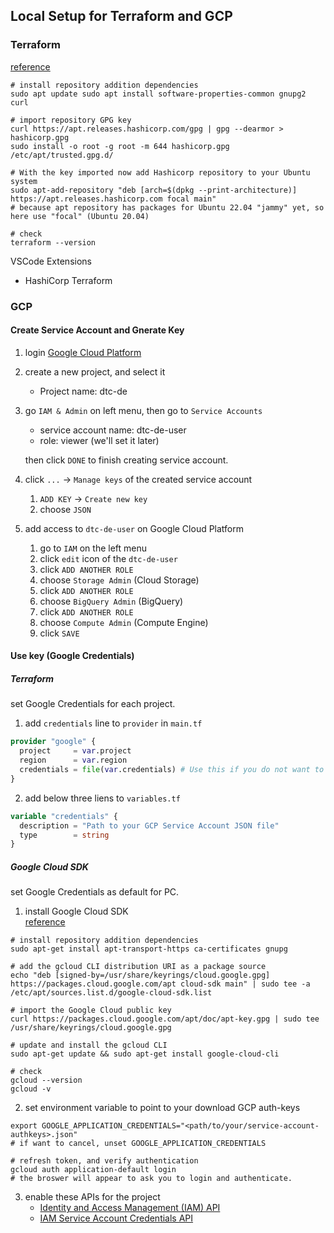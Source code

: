 ## Local Setup for Terraform and GCP

### Terraform

[reference](https://computingforgeeks.com/how-to-install-terraform-on-ubuntu/)
```shell
# install repository addition dependencies
sudo apt update sudo apt install software-properties-common gnupg2 curl

# import repository GPG key
curl https://apt.releases.hashicorp.com/gpg | gpg --dearmor > hashicorp.gpg
sudo install -o root -g root -m 644 hashicorp.gpg /etc/apt/trusted.gpg.d/

# With the key imported now add Hashicorp repository to your Ubuntu system
sudo apt-add-repository "deb [arch=$(dpkg --print-architecture)] https://apt.releases.hashicorp.com focal main"
# because apt repository has packages for Ubuntu 22.04 "jammy" yet, so here use "focal" (Ubuntu 20.04)

# check
terraform --version
```

VSCode Extensions
- HashiCorp Terraform

### GCP

#### Create Service Account and Gnerate Key

1. login [Google Cloud Platform](https://cloud.google.com/)
2. create a new project, and select it
    - Project name: dtc-de
3. go `IAM & Admin` on left menu, then go to `Service Accounts`
    - service account name: dtc-de-user
    - role: viewer (we'll set it later)<br>
   
   then click `DONE` to finish creating service account.

4. click `...` -> `Manage keys` of the created service account
	1) `ADD KEY` -> `Create new key`
	2) choose `JSON` 

5. add access to `dtc-de-user` on Google Cloud Platform
   1) go to `IAM` on the left menu
   2) click `edit` icon of the `dtc-de-user`
   3) click `ADD ANOTHER ROLE`
   4) choose `Storage Admin` (Cloud Storage)
   5) click `ADD ANOTHER ROLE`
   6) choose `BigQuery Admin` (BigQuery)
   7) click `ADD ANOTHER ROLE`
   8) choose `Compute Admin` (Compute Engine)
   9) click `SAVE`

#### Use key (Google Credentials)

##### Terraform
set Google Credentials for each project.

1. add `credentials` line to `provider` in `main.tf`
```tf
provider "google" {
  project     = var.project
  region      = var.region
  credentials = file(var.credentials) # Use this if you do not want to set env-var GOOGLE_APPLICATION_CREDENTIALS
}
```

2. add below three liens to `variables.tf`
```tf
variable "credentials" {
  description = "Path to your GCP Service Account JSON file"
  type        = string
}
```

##### Google Cloud SDK
set Google Credentials as default for PC.

1. install Google Cloud SDK  
[reference](https://cloud.google.com/sdk/docs/install#deb)
```shell
# install repository addition dependencies
sudo apt-get install apt-transport-https ca-certificates gnupg

# add the gcloud CLI distribution URI as a package source
echo "deb [signed-by=/usr/share/keyrings/cloud.google.gpg] https://packages.cloud.google.com/apt cloud-sdk main" | sudo tee -a /etc/apt/sources.list.d/google-cloud-sdk.list

# import the Google Cloud public key
curl https://packages.cloud.google.com/apt/doc/apt-key.gpg | sudo tee /usr/share/keyrings/cloud.google.gpg

# update and install the gcloud CLI
sudo apt-get update && sudo apt-get install google-cloud-cli

# check
gcloud --version
gcloud -v
```
2. set environment variable to point to your download GCP auth-keys
```shell
export GOOGLE_APPLICATION_CREDENTIALS="<path/to/your/service-account-authkeys>.json"
# if want to cancel, unset GOOGLE_APPLICATION_CREDENTIALS

# refresh token, and verify authentication
gcloud auth application-default login
# the broswer will appear to ask you to login and authenticate.
```

3. enable these APIs for the project
   - [Identity and Access Management (IAM) API](https://console.cloud.google.com/apis/library/iam.googleapis.com)
   - [IAM Service Account Credentials API](https://console.cloud.google.com/apis/library/iamcredentials.googleapis.com)




